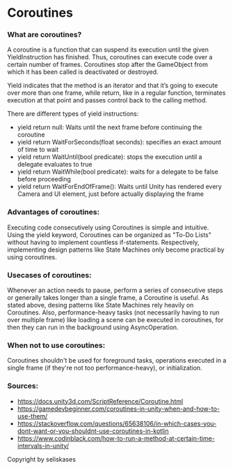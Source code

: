 # Coroutines

### What are coroutines? 
A coroutine is a function that can suspend its execution until the given YieldInstruction has finished. Thus, coroutines can execute code over a certain number of frames.
Coroutines stop after the GameObject from which it has been called is deactivated or destroyed.

Yield indicates that the method is an iterator and that it’s going to execute over more than one frame, while return, like in a regular function, terminates execution at that point and passes control back to the calling method.

There are different types of yield instructions:
- yield return null: Waits until the next frame before continuing the coroutine
- yield return WaitForSeconds(float seconds): specifies an exact amount of time to wait
- yield return WaitUntil(bool predicate): stops the execution until a delegate evaluates to true
- yield return WaitWhile(bool predicate): waits for a delegate to be false before proceeding
- yield return WaitForEndOfFrame(): Waits until Unity has rendered every Camera and UI element, just before actually displaying the frame

### Advantages of coroutines:
Executing code consecutively using Coroutines is simple and intuitive. Using the yield keyword, Coroutines can be organized as "To-Do Lists" without having to implement countless if-statements. Respectively, implementing design patterns like State Machines only become practical by using coroutines.

### Usecases of coroutines: 
Whenever an action needs to pause, perform a series of consecutive steps or generally takes longer than a single frame, a Coroutine is useful. As stated above, desing patterns like State Machines rely heavily on Coroutines. Also, performance-heavy tasks (not necessarily having to run over multiple frame) like loading a scene can be executed in coroutines, for then they can run in the background using AsyncOperation.

### When not to use coroutines:
Coroutines shouldn't be used for foreground tasks, operations executed in a single frame (if they're not too performance-heavy), or initialization.

### Sources: 
- https://docs.unity3d.com/ScriptReference/Coroutine.html
- https://gamedevbeginner.com/coroutines-in-unity-when-and-how-to-use-them/
- https://stackoverflow.com/questions/65638106/in-which-cases-you-dont-want-or-you-shouldnt-use-coroutines-in-kotlin
- https://www.codinblack.com/how-to-run-a-method-at-certain-time-intervals-in-unity/

Copyright by seliskases
